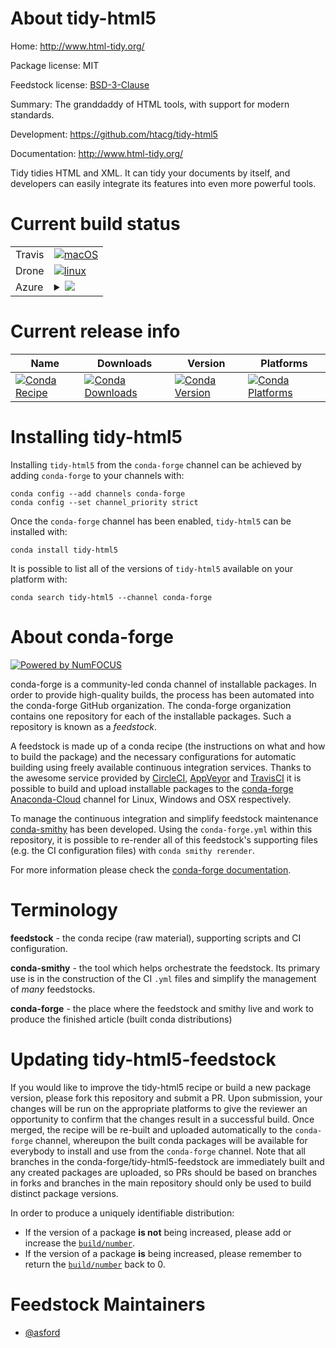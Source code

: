 About tidy-html5
================

Home: http://www.html-tidy.org/

Package license: MIT

Feedstock license: [BSD-3-Clause](https://github.com/conda-forge/tidy-html5-feedstock/blob/master/LICENSE.txt)

Summary: The granddaddy of HTML tools, with support for modern standards.

Development: https://github.com/htacg/tidy-html5

Documentation: http://www.html-tidy.org/

Tidy tidies HTML and XML. It can tidy your documents by itself, and
developers can easily integrate its features into even more powerful tools.


Current build status
====================


<table><tr>
    <td>Travis</td>
    <td>
      <a href="https://travis-ci.com/conda-forge/tidy-html5-feedstock">
        <img alt="macOS" src="https://img.shields.io/travis/com/conda-forge/tidy-html5-feedstock/master.svg?label=macOS">
      </a>
    </td>
  </tr><tr>
    <td>Drone</td>
    <td>
      <a href="https://cloud.drone.io/conda-forge/tidy-html5-feedstock">
        <img alt="linux" src="https://img.shields.io/drone/build/conda-forge/tidy-html5-feedstock/master.svg?label=Linux">
      </a>
    </td>
  </tr>
    
  <tr>
    <td>Azure</td>
    <td>
      <details>
        <summary>
          <a href="https://dev.azure.com/conda-forge/feedstock-builds/_build/latest?definitionId=7623&branchName=master">
            <img src="https://dev.azure.com/conda-forge/feedstock-builds/_apis/build/status/tidy-html5-feedstock?branchName=master">
          </a>
        </summary>
        <table>
          <thead><tr><th>Variant</th><th>Status</th></tr></thead>
          <tbody><tr>
              <td>linux_64</td>
              <td>
                <a href="https://dev.azure.com/conda-forge/feedstock-builds/_build/latest?definitionId=7623&branchName=master">
                  <img src="https://dev.azure.com/conda-forge/feedstock-builds/_apis/build/status/tidy-html5-feedstock?branchName=master&jobName=linux&configuration=linux_64_" alt="variant">
                </a>
              </td>
            </tr><tr>
              <td>linux_aarch64</td>
              <td>
                <a href="https://dev.azure.com/conda-forge/feedstock-builds/_build/latest?definitionId=7623&branchName=master">
                  <img src="https://dev.azure.com/conda-forge/feedstock-builds/_apis/build/status/tidy-html5-feedstock?branchName=master&jobName=linux&configuration=linux_aarch64_" alt="variant">
                </a>
              </td>
            </tr><tr>
              <td>linux_ppc64le</td>
              <td>
                <a href="https://dev.azure.com/conda-forge/feedstock-builds/_build/latest?definitionId=7623&branchName=master">
                  <img src="https://dev.azure.com/conda-forge/feedstock-builds/_apis/build/status/tidy-html5-feedstock?branchName=master&jobName=linux&configuration=linux_ppc64le_" alt="variant">
                </a>
              </td>
            </tr><tr>
              <td>osx_64</td>
              <td>
                <a href="https://dev.azure.com/conda-forge/feedstock-builds/_build/latest?definitionId=7623&branchName=master">
                  <img src="https://dev.azure.com/conda-forge/feedstock-builds/_apis/build/status/tidy-html5-feedstock?branchName=master&jobName=osx&configuration=osx_64_" alt="variant">
                </a>
              </td>
            </tr>
          </tbody>
        </table>
      </details>
    </td>
  </tr>
</table>

Current release info
====================

| Name | Downloads | Version | Platforms |
| --- | --- | --- | --- |
| [![Conda Recipe](https://img.shields.io/badge/recipe-tidy--html5-green.svg)](https://anaconda.org/conda-forge/tidy-html5) | [![Conda Downloads](https://img.shields.io/conda/dn/conda-forge/tidy-html5.svg)](https://anaconda.org/conda-forge/tidy-html5) | [![Conda Version](https://img.shields.io/conda/vn/conda-forge/tidy-html5.svg)](https://anaconda.org/conda-forge/tidy-html5) | [![Conda Platforms](https://img.shields.io/conda/pn/conda-forge/tidy-html5.svg)](https://anaconda.org/conda-forge/tidy-html5) |

Installing tidy-html5
=====================

Installing `tidy-html5` from the `conda-forge` channel can be achieved by adding `conda-forge` to your channels with:

```
conda config --add channels conda-forge
conda config --set channel_priority strict
```

Once the `conda-forge` channel has been enabled, `tidy-html5` can be installed with:

```
conda install tidy-html5
```

It is possible to list all of the versions of `tidy-html5` available on your platform with:

```
conda search tidy-html5 --channel conda-forge
```


About conda-forge
=================

[![Powered by NumFOCUS](https://img.shields.io/badge/powered%20by-NumFOCUS-orange.svg?style=flat&colorA=E1523D&colorB=007D8A)](http://numfocus.org)

conda-forge is a community-led conda channel of installable packages.
In order to provide high-quality builds, the process has been automated into the
conda-forge GitHub organization. The conda-forge organization contains one repository
for each of the installable packages. Such a repository is known as a *feedstock*.

A feedstock is made up of a conda recipe (the instructions on what and how to build
the package) and the necessary configurations for automatic building using freely
available continuous integration services. Thanks to the awesome service provided by
[CircleCI](https://circleci.com/), [AppVeyor](https://www.appveyor.com/)
and [TravisCI](https://travis-ci.com/) it is possible to build and upload installable
packages to the [conda-forge](https://anaconda.org/conda-forge)
[Anaconda-Cloud](https://anaconda.org/) channel for Linux, Windows and OSX respectively.

To manage the continuous integration and simplify feedstock maintenance
[conda-smithy](https://github.com/conda-forge/conda-smithy) has been developed.
Using the ``conda-forge.yml`` within this repository, it is possible to re-render all of
this feedstock's supporting files (e.g. the CI configuration files) with ``conda smithy rerender``.

For more information please check the [conda-forge documentation](https://conda-forge.org/docs/).

Terminology
===========

**feedstock** - the conda recipe (raw material), supporting scripts and CI configuration.

**conda-smithy** - the tool which helps orchestrate the feedstock.
                   Its primary use is in the construction of the CI ``.yml`` files
                   and simplify the management of *many* feedstocks.

**conda-forge** - the place where the feedstock and smithy live and work to
                  produce the finished article (built conda distributions)


Updating tidy-html5-feedstock
=============================

If you would like to improve the tidy-html5 recipe or build a new
package version, please fork this repository and submit a PR. Upon submission,
your changes will be run on the appropriate platforms to give the reviewer an
opportunity to confirm that the changes result in a successful build. Once
merged, the recipe will be re-built and uploaded automatically to the
`conda-forge` channel, whereupon the built conda packages will be available for
everybody to install and use from the `conda-forge` channel.
Note that all branches in the conda-forge/tidy-html5-feedstock are
immediately built and any created packages are uploaded, so PRs should be based
on branches in forks and branches in the main repository should only be used to
build distinct package versions.

In order to produce a uniquely identifiable distribution:
 * If the version of a package **is not** being increased, please add or increase
   the [``build/number``](https://docs.conda.io/projects/conda-build/en/latest/resources/define-metadata.html#build-number-and-string).
 * If the version of a package **is** being increased, please remember to return
   the [``build/number``](https://docs.conda.io/projects/conda-build/en/latest/resources/define-metadata.html#build-number-and-string)
   back to 0.

Feedstock Maintainers
=====================

* [@asford](https://github.com/asford/)

